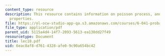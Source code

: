 ```yaml
---
content_type: resource
description: This resource contains information on poisson process, and its basic
  properties.
file: https://ol-ocw-studio-app-qa.s3.amazonaws.com/courses/6-041-probabilistic-systems-analysis-and-applied-probability-spring-2006/6eac8af8d7614328afe09c90a654bc42_lec18.pdf
file_type: application/pdf
parent_uid: 5115a4d4-14f7-2093-5613-ea130dd27f49
resourcetype: Document
title: lec18.pdf
uid: 6eac8af8-d761-4328-afe0-9c90a654bc42
---
```

